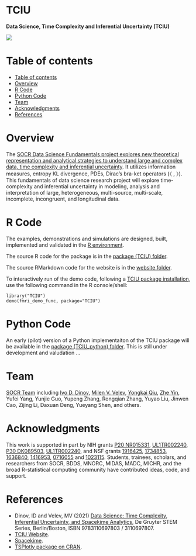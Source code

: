 # TCIU

**Data Science, Time Complexity and Inferential Uncertainty (TCIU)**

<a href="http://socr.umich.edu/TCIU"><img align="middle" src="https://raw.githubusercontent.com/SOCR/TCIU/master/images/TCUI_P1.png"></a>

Table of contents
=================

<!--ts-->
   * [Table of contents](#table-of-contents)
   * [Overview](#overview)
   * [R Code](#r-code)
   * [Python Code](#python-code)
   * [Team](#team)
   * [Acknowledgments](#acknowledgments)
   * [References](#references)
<!--te-->


Overview
========

The [SOCR Data Science Fundamentals project explores new theoretical representation and analytical strategies to understand large and complex data, time complexity and inferential uncertainty](http://www.socr.umich.edu/TCIU/). It utilizes information measures, entropy KL divergence, PDEs, Dirac’s bra-ket operators (&#12296; , &#12297;). This fundamentals of data science research project will explore time-complexity and inferential uncertainty in modeling, analysis and interpretation of large, heterogeneous, multi-source, multi-scale, incomplete, incongruent, and longitudinal data. 

R Code
======

The examples, demonstrations and simulations are designed, built, implemented and validated in the [R environment](https://www.r-project.org). 

The source R code for the package is in the [package (TCIU) folder](https://github.com/SOCR/TCIU/tree/master/package).

The source RMarkdown code for the website is in the [website folder](https://github.com/SOCR/TCIU/tree/master/website).

To interactively run of the demo code, following a [TCIU package installation](https://github.com/SOCR/TCIU/tree/master/package/TCIU), use the following command in the R console/shell:
```{r}
library("TCIU")
demo(fmri_demo_func, package="TCIU")
```

Python Code
===========

An early (pilot) version of a Python implementaiton of the TCIU package will be available in the [package (TCIU_python) folder](https://github.com/SOCR/TCIU/tree/master/package/TCIU_python). This is still under development and valudation ...


Team
====

[SOCR Team](http://www.socr.umich.edu/people/) including [Ivo D. Dinov](http://umich.edu/~dinov), [Milen V. Velev]( http://www.socr.umich.edu/people/Milen_Velev.html), [Yongkai Qiu]( http://www.socr.umich.edu/people/Yongkai_Qiu.html), [Zhe Yin]( http://www.socr.umich.edu/people/Zhe_Yin.html), Yufei Yang, Yunjie Guo, Yupeng Zhang, Rongqian Zhang, Yuyao Liu, Jinwen Cao, Zijing Li, Daxuan Deng, Yueyang Shen, and others.

Acknowledgments
===============

This work is supported in part by NIH grants [P20 NR015331](www.socr.umich.edu/CSCD), [UL1TR002240](https://projectreporter.nih.gov/project_info_description.cfm?aid=9491961&icde=39078316), [P30 DK089503](http://mmoc.med.umich.edu/), [UL1TR002240](https://www.michr.umich.edu), and NSF grants [1916425](http://midas.umich.edu/), [1734853](http://brain-life.org/), [1636840](http://neurosciencenetwork.org/), [1416953](http://distributome.org), [0716055](http://socr.umich.edu) and [1023115](http://distributome.org). Students, trainees, scholars, and researchers from SOCR, BDDS, MNORC, MIDAS, MADC, MICHR, and the broad R-statistical computing community have contributed ideas, code, and support.

References
==========

* Dinov, ID and Velev, MV (2021) [Data Science: Time Complexity, Inferential Uncertainty, and Spacekime Analytics](https://www.degruyter.com/view/title/576646), De Gruyter STEM Series, Berlin/Boston, ISBN 9783110697803 / 3110697807. 
* [TCIU Website](https://tciu.predictive.space/).
* [Spacekime](https://Spacekime.org).
* [TSPlotly package on CRAN](https://cran.r-project.org/web/packages/TSplotly/index.html).
